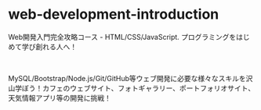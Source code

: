 # web-development-introduction

Web開発入門完全攻略コース - HTML/CSS/JavaScript. プログラミングをはじめて学び創れる人へ！

<br>

MySQL/Bootstrap/Node.js/Git/GitHub等ウェブ開発に必要な様々なスキルを沢山学ぼう！カフェのウェブサイト、フォトギャラリー、ポートフォリオサイト、天気情報アプリ等の開発に挑戦！
